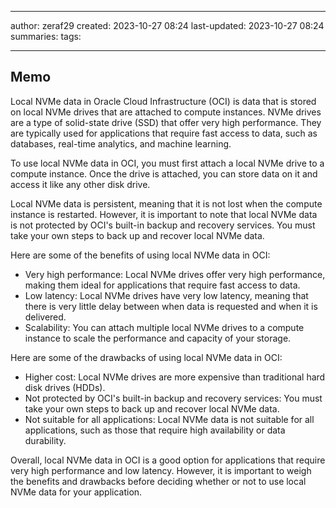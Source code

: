 

--- 
author: zeraf29
created: 2023-10-27 08:24 
last-updated: 2023-10-27 08:24 
summaries: 
tags:

---


## Memo

Local NVMe data in Oracle Cloud Infrastructure (OCI) is data that is stored on local NVMe drives that are attached to compute instances. NVMe drives are a type of solid-state drive (SSD) that offer very high performance. They are typically used for applications that require fast access to data, such as databases, real-time analytics, and machine learning.

To use local NVMe data in OCI, you must first attach a local NVMe drive to a compute instance. Once the drive is attached, you can store data on it and access it like any other disk drive.

Local NVMe data is persistent, meaning that it is not lost when the compute instance is restarted. However, it is important to note that local NVMe data is not protected by OCI's built-in backup and recovery services. You must take your own steps to back up and recover local NVMe data.

Here are some of the benefits of using local NVMe data in OCI:

- Very high performance: Local NVMe drives offer very high performance, making them ideal for applications that require fast access to data.
- Low latency: Local NVMe drives have very low latency, meaning that there is very little delay between when data is requested and when it is delivered.
- Scalability: You can attach multiple local NVMe drives to a compute instance to scale the performance and capacity of your storage.

Here are some of the drawbacks of using local NVMe data in OCI:

- Higher cost: Local NVMe drives are more expensive than traditional hard disk drives (HDDs).
- Not protected by OCI's built-in backup and recovery services: You must take your own steps to back up and recover local NVMe data.
- Not suitable for all applications: Local NVMe data is not suitable for all applications, such as those that require high availability or data durability.

Overall, local NVMe data in OCI is a good option for applications that require very high performance and low latency. However, it is important to weigh the benefits and drawbacks before deciding whether or not to use local NVMe data for your application.



